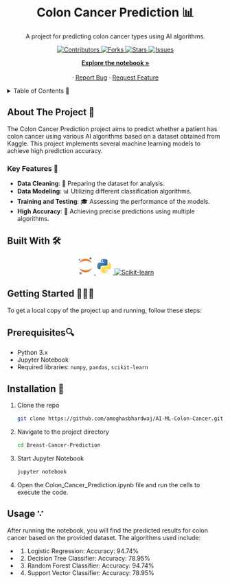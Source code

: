 <a id="readme-top"></a>
<div align="center">
<h1 align="center">
  Colon Cancer Prediction 📊
</h1>
  <p align="center">
    A project for predicting colon cancer types using AI algorithms.
  </p>
  <p align="center">
    <a href="https://github.com/amoghasbhardwaj/AI-ML-Colon-Cancer/graphs/contributors">
      <img src="https://img.shields.io/badge/contributors-1-blue" alt="Contributors" />
    </a>
    <a href="https://github.com/amoghasbhardwaj/AI-ML-Colon-Cancer/network/members">
      <img src="https://img.shields.io/badge/forks-0-brightgreen" alt="Forks" />
    </a>
    <a href="https://github.com/amoghasbhardwaj/AI-ML-Colon-Cancer/stargazers">
      <img src="https://img.shields.io/badge/stars-0-yellow" alt="Stars" />
    </a>
    <a href="https://github.com/amoghasbhardwaj/AI-ML-Colon-Cancer/issues">
      <img src="https://img.shields.io/badge/issues-0-orange" alt="Issues" />
    </a>
  </p>
  <p align="center">
    <a href="https://github.com/amoghasbhardwaj/AI-ML-Colon-Cancer/blob/main/Colon_Cancer_Prediction.ipynb">
      <strong>Explore the notebook »</strong>
    </a>
    <br /><br />
    ·
    <a href="https://github.com/amoghasbhardwaj/AI-ML-Colon-Cancer/issues/new?labels=bug&template=bug-report---.md">Report Bug</a>
    ·
    <a href="https://github.com/amoghasbhardwaj/AI-ML-Colon-Cancer/issues/new?labels=enhancement&template=feature-request---.md">Request Feature</a>
  </p>
</div>

<details>
  <summary>Table of Contents 📖</summary>
  <ol>
    <li><a href="#about-the-project">About The Project</a></li>
    <li><a href="#built-with">Built With</a></li>
    <li><a href="#getting-started">Getting Started</a></li>
    <li><a href="#usage">Usage</a></li>
    <li><a href="#roadmap">Roadmap</a></li>
    <li><a href="#contributors">Contributors</a></li>
  </ol>
</details>

## About The Project 🚀

The Colon Cancer Prediction project aims to predict whether a patient has colon cancer using various AI algorithms based on a dataset obtained from Kaggle. This project implements several machine learning models to achieve high prediction accuracy.

### Key Features 🌟
- **Data Cleaning**: 🧹 Preparing the dataset for analysis.
- **Data Modeling**: 📊 Utilizing different classification algorithms.
- **Training and Testing**: 🎓 Assessing the performance of the models.
- **High Accuracy**: 💯 Achieving precise predictions using multiple algorithms.

## Built With 🛠️

<div align="center">
  <a href="https://jupyter.org/">
    <img src="https://raw.githubusercontent.com/devicons/devicon/master/icons/jupyter/jupyter-original.svg" alt="Jupyter" width="40" height="40"/>
  </a>
  <a href="https://www.python.org/">
    <img src="https://raw.githubusercontent.com/devicons/devicon/master/icons/python/python-original.svg" alt="Python" width="40" height="40"/>
  </a>
  <a href="https://scikit-learn.org/stable/">
    <img src="https://raw.githubusercontent.com/devicons/devicon/master/icons/scikit-learn/scikit-learn-original.svg" alt="Scikit-learn" width="40" height="40"/>
  </a>
</div>

## Getting Started 🏃‍♂️‍➡️

To get a local copy of the project up and running, follow these steps:

## Prerequisites🔍

- Python 3.x
- Jupyter Notebook
- Required libraries: `numpy`, `pandas`, `scikit-learn`

## Installation 🔨

1. Clone the repo
   ```sh
   git clone https://github.com/amoghasbhardwaj/AI-ML-Colon-Cancer.git
2. Navigate to the project directory
   ```sh
   cd Breast-Cancer-Prediction
3. Start Jupyter Notebook
   ```sh
   jupyter notebook
5. Open the Colon_Cancer_Prediction.ipynb file and run the cells to execute the code.

## Usage ∵

After running the notebook, you will find the predicted results for colon cancer based on the provided dataset. The algorithms used include:

- 1.	Logistic Regression: Accuracy: 94.74%
- 2.	Decision Tree Classifier: Accuracy: 78.95%
- 3.	Random Forest Classifier: Accuracy: 94.74%
- 4.	Support Vector Classifier: Accuracy: 78.95%
